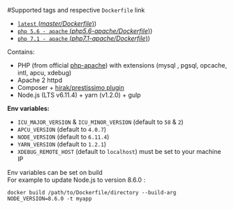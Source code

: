 #Supported tags and respective `Dockerfile` link

- [`latest` (*master/Dockerfile*)](https://github.com/glimberger/docker-php/blob/master/Dockerfile))
- [`php 5.6 - apache` (*php5.6-apache/Dockerfile*)](https://github.com/glimberger/docker-php/blob/php5.6-apache/Dockerfile))
- [`php 7.1 - apache` (*php7.1-apache/Dockerfile*)](https://github.com/glimberger/docker-php/blob/php7.1-apache/Dockerfile))


Contains:

- PHP (from official [php-apache](https://hub.docker.com/_/php/)) with extensions (mysql , pgsql, opcache, intl, apcu, xdebug)
- Apache 2 httpd
- Composer + [hirak/prestissimo plugin](https://github.com/hirak/prestissimo)
- Node.js (LTS v6.11.4) + yarn (v1.2.0) + gulp


**Env variables:**

- `ICU_MAJOR_VERSION` & `ICU_MINOR_VERSION` (default to `58` & `2`)
- `APCU_VERSION` (default to `4.0.7`)
- `NODE_VERSION` (default to `6.11.4`)
- `YARN_VERSION` (default to `1.2.1`)
- `XDEBUG_REMOTE_HOST` (default to `localhost`) must be set to your machine IP

Env variables can be set on build   
For example to update Node.js to version 8.6.0 :
````
docker build /path/to/Dockerfile/directory --build-arg NODE_VERSION=8.6.0 -t myapp
````


